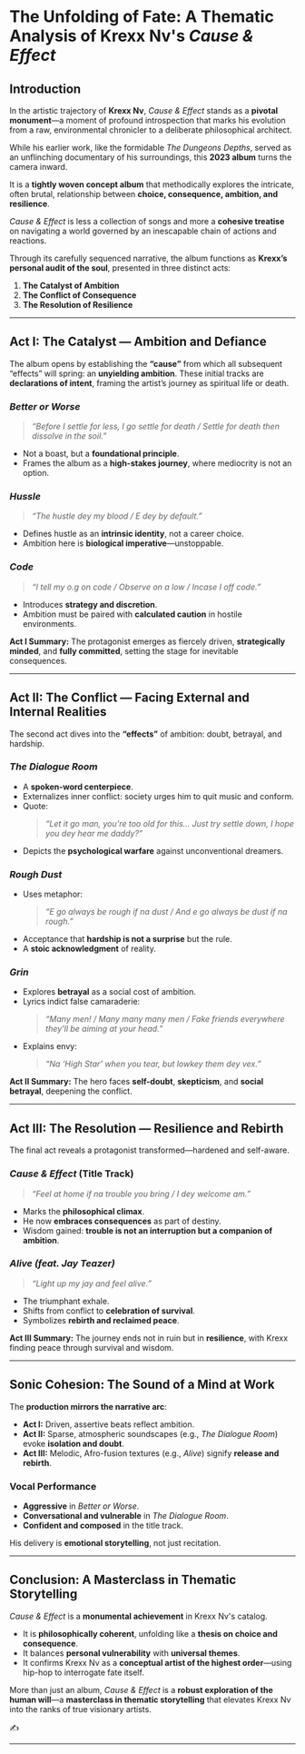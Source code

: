# The Unfolding of Fate: A Thematic Analysis of Krexx Nv's *Cause & Effect*

## Introduction  
In the artistic trajectory of **Krexx Nv**, *Cause & Effect* stands as a **pivotal monument**—a moment of profound introspection that marks his evolution from a raw, environmental chronicler to a deliberate philosophical architect.  

While his earlier work, like the formidable *The Dungeons Depths*, served as an unflinching documentary of his surroundings, this **2023 album** turns the camera inward.  

It is a **tightly woven concept album** that methodically explores the intricate, often brutal, relationship between **choice, consequence, ambition, and resilience**.  

*Cause & Effect* is less a collection of songs and more a **cohesive treatise** on navigating a world governed by an inescapable chain of actions and reactions.  

Through its carefully sequenced narrative, the album functions as **Krexx’s personal audit of the soul**, presented in three distinct acts:  
1. **The Catalyst of Ambition**  
2. **The Conflict of Consequence**  
3. **The Resolution of Resilience**  

---

## Act I: The Catalyst — Ambition and Defiance  
The album opens by establishing the **“cause”** from which all subsequent “effects” will spring: an **unyielding ambition**. These initial tracks are **declarations of intent**, framing the artist’s journey as spiritual life or death.  

### *Better or Worse*  
> *“Before I settle for less, I go settle for death / Settle for death then dissolve in the soil.”*  

- Not a boast, but a **foundational principle**.  
- Frames the album as a **high-stakes journey**, where mediocrity is not an option.  

### *Hussle*  
> *“The hustle dey my blood / E dey by default.”*  

- Defines hustle as an **intrinsic identity**, not a career choice.  
- Ambition here is **biological imperative**—unstoppable.  

### *Code*  
> *“I tell my o.g on code / Observe on a low / Incase I off code.”*  

- Introduces **strategy and discretion**.  
- Ambition must be paired with **calculated caution** in hostile environments.  

**Act I Summary:** The protagonist emerges as fiercely driven, **strategically minded**, and **fully committed**, setting the stage for inevitable consequences.  

---

## Act II: The Conflict — Facing External and Internal Realities  
The second act dives into the **“effects”** of ambition: doubt, betrayal, and hardship.  

### *The Dialogue Room*  
- A **spoken-word centerpiece**.  
- Externalizes inner conflict: society urges him to quit music and conform.  
- Quote:  
  > *“Let it go man, you’re too old for this... Just try settle down, I hope you dey hear me daddy?”*  
- Depicts the **psychological warfare** against unconventional dreamers.  

### *Rough Dust*  
- Uses metaphor:  
  > *“E go always be rough if na dust / And e go always be dust if na rough.”*  
- Acceptance that **hardship is not a surprise** but the rule.  
- A **stoic acknowledgment** of reality.  

### *Grin*  
- Explores **betrayal** as a social cost of ambition.  
- Lyrics indict false camaraderie:  
  > *“Many men! / Many many many men / Fake friends everywhere they’ll be aiming at your head.”*  
- Explains envy:  
  > *“Na ‘High Star’ when you tear, but lowkey them dey vex.”*  

**Act II Summary:** The hero faces **self-doubt**, **skepticism**, and **social betrayal**, deepening the conflict.  

---

## Act III: The Resolution — Resilience and Rebirth  
The final act reveals a protagonist transformed—hardened and self-aware.  

### *Cause & Effect* (Title Track)  
> *“Feel at home if na trouble you bring / I dey welcome am.”*  

- Marks the **philosophical climax**.  
- He now **embraces consequences** as part of destiny.  
- Wisdom gained: **trouble is not an interruption but a companion of ambition**.  

### *Alive (feat. Jay Teazer)*  
> *“Light up my jay and feel alive.”*  

- The triumphant exhale.  
- Shifts from conflict to **celebration of survival**.  
- Symbolizes **rebirth and reclaimed peace**.  

**Act III Summary:** The journey ends not in ruin but in **resilience**, with Krexx finding peace through survival and wisdom.  

---

## Sonic Cohesion: The Sound of a Mind at Work  
The **production mirrors the narrative arc**:  
- **Act I:** Driven, assertive beats reflect ambition.  
- **Act II:** Sparse, atmospheric soundscapes (e.g., *The Dialogue Room*) evoke **isolation and doubt**.  
- **Act III:** Melodic, Afro-fusion textures (e.g., *Alive*) signify **release and rebirth**.  

### Vocal Performance  
- **Aggressive** in *Better or Worse*.  
- **Conversational and vulnerable** in *The Dialogue Room*.  
- **Confident and composed** in the title track.  

His delivery is **emotional storytelling**, not just recitation.  

---

## Conclusion: A Masterclass in Thematic Storytelling  
*Cause & Effect* is a **monumental achievement** in Krexx Nv's catalog.  

- It is **philosophically coherent**, unfolding like a **thesis on choice and consequence**.  
- It balances **personal vulnerability** with **universal themes**.  
- It confirms Krexx Nv as a **conceptual artist of the highest order**—using hip-hop to interrogate fate itself.  

More than just an album, *Cause & Effect* is a **robust exploration of the human will**—a **masterclass in thematic storytelling** that elevates Krexx Nv into the ranks of true visionary artists.  

✍️  

---
